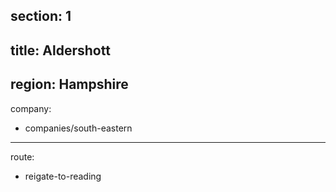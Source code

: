 section: 1
----
title: Aldershott
----
region: Hampshire
----
company:
- companies/south-eastern
----
route:
- reigate-to-reading
